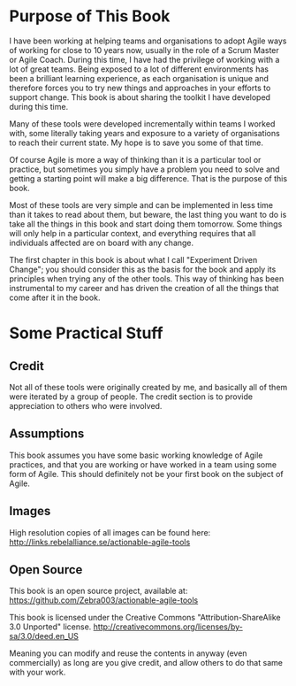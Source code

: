 # Purpose of This Book

I have been working at helping teams and organisations to adopt Agile ways of working for close to 10 years now, usually in the role of a Scrum Master or Agile Coach. During this time, I have had the privilege of working with a lot of great teams. Being exposed to a lot of different environments has been a brilliant learning experience, as each organisation is unique and therefore forces you to try new things and approaches in your efforts to support change. This book is about sharing the toolkit I have developed during this time.

Many of these tools were developed incrementally within teams I worked with, some literally taking years and exposure to a variety of organisations to reach their current state. My hope is to save you some of that time.

Of course Agile is more a way of thinking than it is a particular tool or practice, but sometimes you simply have a problem you need to solve and getting a starting point will make a big difference. That is the purpose of this book.

Most of these tools are very simple and can be implemented in less time than it takes to read about them, but beware, the last thing you want to do is take all the things in this book and start doing them tomorrow. Some things will only help in a particular context, and everything requires that all individuals affected are on board with any change.

The first chapter in this book is about what I call "Experiment Driven Change"; you should consider this as the basis for the book and apply its principles when trying any of the other tools. This way of thinking has been instrumental to my career and has driven the creation of all the things that come after it in the book.

# Some Practical Stuff

## Credit
Not all of these tools were originally created by me, and basically all of them were iterated by a group of people. The credit section is to provide appreciation to others who were involved.

## Assumptions
This book assumes you have some basic working knowledge of Agile practices, and that you are working or have worked in a team using some form of Agile. This should definitely not be your first book on the subject of Agile.

## Images
High resolution copies of all images can be found here: <http://links.rebelalliance.se/actionable-agile-tools>

## Open Source
This book is an open source project, available at: <https://github.com/Zebra003/actionable-agile-tools>

This book is licensed under the Creative Commons "Attribution-ShareAlike 3.0 Unported" license. <http://creativecommons.org/licenses/by-sa/3.0/deed.en_US>

Meaning you can modify and reuse the contents in anyway (even commercially) as long are you give credit, and allow others to do that same with your work.
